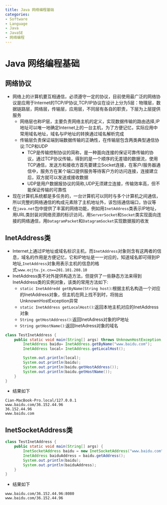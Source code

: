 ```yaml
---
title: Java 网络编程基础
categories:
- Software
- Language
- Java
- JavaSE
- 网络编程
---
```

# Java 网络编程基础

## 网络协议

- 网络上的计算机要互相通信，必须遵守一定的协议，目前使用最广泛的网络协议是应用于Internet的TCP/IP协议,TCP/IP协议在设计上分为5层：物理层，数据链路层，网络层，传输层，应用层，不同层有各自的职责，下层为上层提供服务
    - 网络层也称IP层，主要负责网络主机的定义，实现数据传输的路由选择,IP地址可以唯一地确定Internet上的一台主机，为了方便记忆，实际应用中常用域名地址，域名与IP地址的转换通过域名解析完成
    - 传输层负责保证端到端数据传输的正确性，在传输层包含两类典型通信协议:TCP和UDP
        - TCP是传输控制协议的简称，是一种面向连接的保证可靠传输的协议，通过TCP协议传输，得到的是一个顺序的无差错的数据流，使用TCP通信，发送方和接收方首先要建立Socket连接，在客户/服务器通信中，服务方在某个端口提供服务等待客户方的访问连接，连接建立后，双方就可以发送或接收数据
        - UDP是用户数据报协议的简称,UDP无须建立连接，传输效率高，但不能保证传输的可靠性
- 现在计算机系统都是多任务的，一台计算机可以同时与多个计算机之间通信，所以完整的网络通信的构成元素除了主机地址外，该包括通信端口，协议等
- 在`java.net`包中提供了丰富的网络功能，例如用`InetAddress`类表示IP地址，用URL类封装对网络资源的标识访问，用`ServerSocket`和`Socket`类实现面向连接的网络通信，用`DatagramPacket`和`DatagramSocket`实现数据报的收发

## InetAddress类

- Internet上通过IP地址或域名标识主机，而`InetAddress`对象则含有这两者的信息，域名的作用是方便记忆，它和IP地址是一一对应的，知道域名即可得到IP地址,`InetAddress`对象用表示主机的信息的格式:`www.ecjtu.jx.cn==201.101.208.10`
- InetAddress类不对外提供构造方法，但提供了一些静态方法来得到InetAddress类的实例对象，该类的常用方法如下:
    - `static InetAddredd getByName(String host)`:根据主机名构造一个对应的InetAddress对象，但主机在网上找不到时，将抛出UnknownHostException异常
    - `static InetAddress getLocalHost()`:返回本地主机对应的InetAddress对象
    - `String getHostAddress()`:返回InetAdress对象的IP地址
    - `String getHostName()`:返回InetAdress对象的域名

```java
class TestInetAddress {
    public static void main(String[] args) throws UnknownHostException {
        InetAddress baidu= InetAddress.getByName("www.baidu.com");
        InetAddress local= InetAddress.getLocalHost();

        System.out.println(local);
        System.out.println(baidu);
        System.out.println(baidu.getHostAddress());
        System.out.println(baidu.getHostName());
    }
}
```

- 结果如下

```
Cian-MacBook-Pro.local/127.0.0.1
www.baidu.com/36.152.44.96
36.152.44.96
www.baidu.com
```

## InetSocketAddress类

```java
class TestInetAddress {
    public static void main(String[] args) {
        InetSocketAddress baidu = new InetSocketAddress("www.baidu.com", 8080);
        InetAddress baiduAddress = baidu.getAddress();
        System.out.println(baidu);
        System.out.println(baiduAddress);
    }
}
```

- 结果如下

```
www.baidu.com/36.152.44.96:8080
www.baidu.com/36.152.44.96
```

